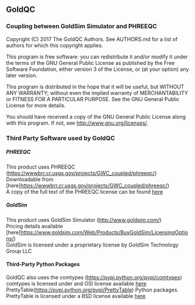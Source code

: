 ## GoldQC
### Coupling between GoldSim Simulator and PHREEQC

Copyright (C) 2017 The GoldQC Authors.
See AUTHORS.md
for a list of authors for which this copyright applies.

This program is free software: you can redistribute it and/or modify
it under the terms of the GNU General Public License as published by
the Free Software Foundation, either version 3 of the License, or
(at your option) any later version.

This program is distributed in the hope that it will be useful,
but WITHOUT ANY WARRANTY; without even the implied warranty of
MERCHANTABILITY or FITNESS FOR A PARTICULAR PURPOSE.  See the
GNU General Public License for more details.

You should have received a copy of the GNU General Public License
along with this program.  If not, see <http://www.gnu.org/licenses/>.  

### Third Party Software used by GoldQC

##### PHREEQC
This product uses PHREEQC (https://wwwbrr.cr.usgs.gov/projects/GWC_coupled/phreeqc/)  
Downloadable from [here]https://wwwbrr.cr.usgs.gov/projects/GWC_coupled/phreeqc/)  
A copy of the full text of the PHREEQC license can be found [here](https://wwwbrr.cr.usgs.gov/projects/GWC_coupled/phreeqc/NOTICE.TXT)  

##### GoldSim
This product uses GoldSim Simulator (http://www.goldsim.com/)  
Pricing details available [here]https://www.goldsim.com/Web/Products/BuyGoldSim/LicensingOptions/)  
GoldSim is licensed under a proprietary license by GoldSim Technology Group LLC  

#### Third-Party Python Packages
GoldQC also uses the comtypes (https://pypi.python.org/pypi/comtypes)  
comtypes is licensed under and OSI license available [here](https://github.com/enthought/comtypes/blob/master/LICENSE.txt)  
PrettyTable(https://pypi.python.org/pypi/PrettyTable) Python packages.  
PrettyTable is licensed under a BSD license available [here](https://opensource.org/licenses/BSD-3-Clause)  